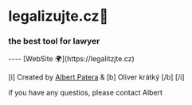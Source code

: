 # legalizujte.cz🔗
<h3>the best tool for lawyer</h3>
----
[WebSite  🌍](https://legalitzjte.cz)

[i] Created by [Albert Patera](https://albertpatera.cz) & [b] Oliver krátký [/b] [/i]

if you have any questios, please contact Albert
